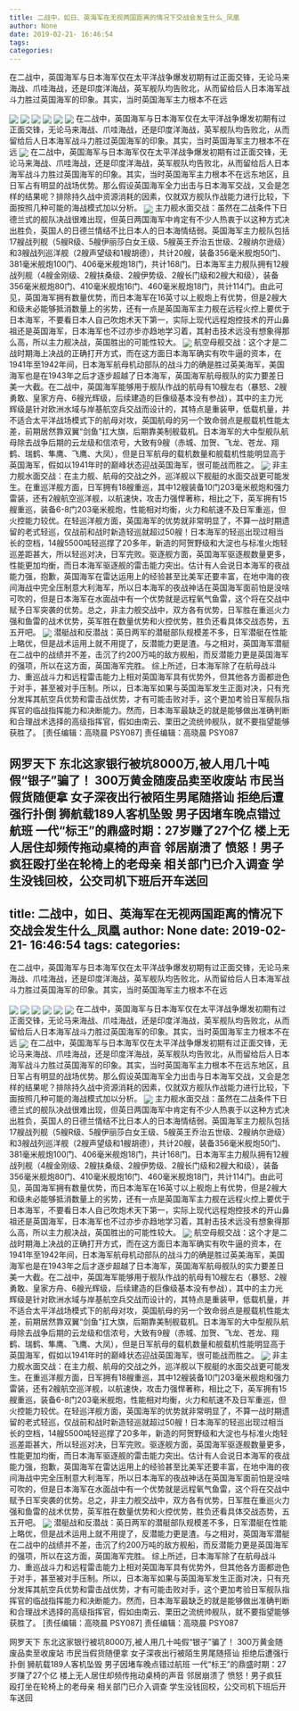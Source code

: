 ```yaml
---
title: 二战中，如日、英海军在无视两国距离的情况下交战会发生什么_凤凰
author: None
date: 2019-02-21- 16:46:54
tags: 
categories: 
---
```

在二战中，英国海军与日本海军仅在太平洋战争爆发初期有过正面交锋，无论马来海战、爪哇海战，还是印度洋海战，英军舰队均告败北，从而留给后人日本海军战斗力胜过英国海军的印象。其实，当时英国海军主力根本不在远
<!-- more -->
                                
<img align="center" border="0" src="http://p1.ifengimg.com/a/2018_37/b1595fc7af57ef4_size19_w750_h172.gif" />
                                            
<img align="center" border="0" src="http://e0.ifengimg.com/05/2019/0220/732099F8A85D0F8D232AC339867CE19EA6DCB937_size45_w652_h300.jpeg" />
                                    
<img align="center" border="0" src="http://e0.ifengimg.com/09/2019/0220/891C97AD3D1B7692DF510A9DB726EF2FF6D0AB6A_size50_w640_h400.jpeg" />
                            
<img align="center" border="0" src="http://e0.ifengimg.com/10/2019/0220/255AB90A653FF5FD9F648D3418F86DC4FBD7794F_size71_w800_h537.jpeg" />
<img align="center" border="0" src="http://e0.ifengimg.com/02/2019/0220/ECA1612CBB747062548DE60F43CD389FC243408A_size35_w640_h400.jpeg" />
<img align="center" border="0" src="http://e0.ifengimg.com/12/2019/0220/855BC512E0835370B2061D7B010B1FECB1ACBAFC_size34_w500_h401.jpeg" />
在二战中，英国海军与日本海军仅在太平洋战争爆发初期有过正面交锋，无论马来海战、爪哇海战，还是印度洋海战，英军舰队均告败北，从而留给后人日本海军战斗力胜过英国海军的印象。其实，当时英国海军主力根本不在远
<img align="center" border="0" src="http://p2.ifengimg.com/a/2018_37/253d1eccaf46f38_size55_w1667_h104.jpg" />
在二战中，英国海军与日本海军仅在太平洋战争爆发初期有过正面交锋，无论马来海战、爪哇海战，还是印度洋海战，英军舰队均告败北，从而留给后人日本海军战斗力胜过英国海军的印象。其实，当时英国海军主力根本不在远东地区，且日军占有明显的战场优势。那么假设英国海军全力出击与日本海军交战，又会是怎样的结果呢？排除持久战中资源消耗的因素，仅就双方舰队作战能力进行比较，下面按照几种可能的海战模式加以分析。
<img align="center" border="0" src="http://p3.ifengimg.com/a/2018_49/a64cd6a00abc394_size348_w531_h705.jpg" />
主力舰水面交战：虽然在二战条件下日德兰式的舰队决战很难出现，但英日两国海军中肯定有不少人热衷于以这种方式决出胜负，英国人的日德兰情结不比日本人的日本海情结弱。英国海军主力舰队包括17艘战列舰（5艘R级、5艘伊丽莎白女王级、5艘英王乔治五世级、2艘纳尔逊级）和3艘战列巡洋舰（2艘声望级和1艘胡德），共计20艘，装备356毫米舰炮50门、381毫米舰炮100门、406毫米舰炮18门，共计168门。日本海军主力舰队拥有12艘战列舰（4艘金刚级、2艘扶桑级、2艘伊势级、2艘长门级和2艘大和级），装备356毫米舰炮80门、410毫米舰炮16门、460毫米舰炮18门，共计114门。由此可见，英国海军拥有数量优势，而日本海军在16英寸以上舰炮上有优势，但是2艘大和级未必能够抵消数量上的劣势，还有一点是英国海军主力舰在远程火控上要优于日本海军，不要看日本人自己吹炮术天下第一，实际上现代远程炮控技术的开山鼻祖还是英国海军，日本海军也不过亦步亦趋地学习着，其射击技术远没有想象得那么高，所以主力舰决战，英国胜出的可能性较大。
<img align="center" border="0" src="http://p0.ifengimg.com/a/2018_51/b8efb7a0a266d7b_size229_w600_h755.jpg" />
航空母舰交战：这个才是二战时期海上决战的正确打开方式，而在这方面日本海军确实有吹牛逼的资本，在1941年至1942年间，日本海军航母机动部队的战斗力的确是胜过英美海军，美国海军也是在1943年之后才逐步超越了日本海军，英国海军航母舰队的实力要差日美一大截。在二战中，英国海军能够用于舰队作战的航母有10艘左右（暴怒、2艘勇敢、皇家方舟、6艘光辉级，后续建造的巨像级基本没有参战），其中的主力光辉级是针对欧洲水域与岸基航空兵交战而设计的，其特点是重装甲，低载机量，并不适合太平洋战场模式下的航母对攻，英国航母的另一个致命弱点是舰载机性能太差，前期居然靠双翼“剑鱼”扛大旗，后期靠美制舰载机。日本海军的大中型舰队航母除去战争后期的云龙级和信浓号，大致有9艘（赤城、加贺、飞龙、苍龙、翔鹤、瑞鹤、隼鹰、飞鹰、大凤），但是日军航母的载机数量和舰载机性能明显高于英国海军，假如以1941年时的巅峰状态迎战英国海军，很可能战而胜之。
<img align="center" border="0" src="http://p3.ifengimg.com/a/2018_50/8f2d1a9637ac61d_size107_w750_h230.gif" />
非主力舰水面交战：在主力舰、航母的交战之外，巡洋舰以下舰艇的水面交战更可能发生。在重巡洋舰方面，日军拥有18艘重巡，其中12艘装备10门203毫米舰炮和强力雷装，还有2艘航空巡洋舰，以航速快，攻击力强悍著称，相比之下，英军拥有15艘重巡，装备6-8门203毫米舰炮，性能相对均衡，火力和航速不及日军重巡，但火控能力较优。在轻巡洋舰方面，英国海军的优势就非常明显了，不算一战时期遗留的老式轻巡，仅战前和战时新造轻巡就超过50艘！日本海军的轻巡出现过相当长的空档，14艘5500吨轻巡撑了20多年，新造的阿贺野级和大淀也与标准火炮轻巡差距甚大，所以轻巡对决，日军完败。驱逐舰方面，英国海军驱逐舰数量更多，性能更加均衡，而日本海军驱逐舰的雷击能力突出。估计有人会说日本海军的夜战能力强，抱歉，英国海军在雷达运用上的经验甚至比美军还要丰富，在地中海的夜间海战中完全压制意大利海军，所以日本海军的夜战神话在英国海军面前怕是没啥可吹的，但是日本海军在水面战中有一个优势就是远程氧气鱼雷，这个将在交战中赋予日军突袭的优势。总之，非主力舰交战中，双方各有优势，日军胜在重巡火力强和鱼雷的战术优势，英军胜在数量优势和火控优势，胜负还看具体交战态势，五五开吧。
<img align="center" border="0" src="http://p2.ifengimg.com/a/2016/0810/204c433878d5cf9size1_w16_h16.png" />
潜艇战和反潜战：英日两军的潜艇部队规模差不多，日军潜艇在性能上略优，但是战术运用上就不用提了，反潜能力更是渣。与之相对，英国海军潜艇在二战中的战绩并不差，击沉了约200万吨的敌方舰船，而反潜能力更是英国海军的强项，所以在这方面，英国海军完胜。
综上所述，日本海军除了在航母战斗力、重巡战斗力和远程雷击能力上相对英国海军具有优势外，但其他各方面都逊色于对手，甚至被对手压制。所以，日本海军如果与英国海军发生正面对决，只有充分发挥其航空兵优势和雷击战优势，才有可能击败对手，这个更加考验日军舰队指挥官的临战指挥能力和决断能力。然而，日本海军最缺乏的就是能够做出准确判断和合理战术选择的高级指挥官，假如由南云、栗田之流统帅舰队，就不要指望能够获胜了。
                                [责任编辑：高晓晨                                    PSY087]                            
                                责任编辑：高晓晨                                    PSY087                            
                                                            
网罗天下
东北这家银行被坑8000万,被人用几十吨假“银子”骗了！
300万黄金随废品卖至收废站 市民当假货随便拿
女子深夜出行被陌生男尾随搭讪 拒绝后遭强行扑倒
狮航载189人客机坠毁 男子因堵车晚点错过航班
一代“标王”的鼎盛时期：27岁赚了27个亿
楼上无人居住却频传拖动桌椅的声音 邻居崩溃了
愤怒！男子疯狂殴打坐在轮椅上的老母亲 相关部门已介入调查
学生没钱回校，公交司机下班后开车送回
---
title: 二战中，如日、英海军在无视两国距离的情况下交战会发生什么_凤凰
author: None
date: 2019-02-21- 16:46:54
tags: 
categories: 
---
在二战中，英国海军与日本海军仅在太平洋战争爆发初期有过正面交锋，无论马来海战、爪哇海战，还是印度洋海战，英军舰队均告败北，从而留给后人日本海军战斗力胜过英国海军的印象。其实，当时英国海军主力根本不在远
<!-- more -->
                                
<img align="center" border="0" src="http://p1.ifengimg.com/a/2018_37/b1595fc7af57ef4_size19_w750_h172.gif" />
                                            
<img align="center" border="0" src="http://e0.ifengimg.com/05/2019/0220/732099F8A85D0F8D232AC339867CE19EA6DCB937_size45_w652_h300.jpeg" />
                                    
<img align="center" border="0" src="http://e0.ifengimg.com/09/2019/0220/891C97AD3D1B7692DF510A9DB726EF2FF6D0AB6A_size50_w640_h400.jpeg" />
                            
<img align="center" border="0" src="http://e0.ifengimg.com/10/2019/0220/255AB90A653FF5FD9F648D3418F86DC4FBD7794F_size71_w800_h537.jpeg" />
<img align="center" border="0" src="http://e0.ifengimg.com/02/2019/0220/ECA1612CBB747062548DE60F43CD389FC243408A_size35_w640_h400.jpeg" />
<img align="center" border="0" src="http://e0.ifengimg.com/12/2019/0220/855BC512E0835370B2061D7B010B1FECB1ACBAFC_size34_w500_h401.jpeg" />
在二战中，英国海军与日本海军仅在太平洋战争爆发初期有过正面交锋，无论马来海战、爪哇海战，还是印度洋海战，英军舰队均告败北，从而留给后人日本海军战斗力胜过英国海军的印象。其实，当时英国海军主力根本不在远
<img align="center" border="0" src="http://p2.ifengimg.com/a/2018_37/253d1eccaf46f38_size55_w1667_h104.jpg" />
在二战中，英国海军与日本海军仅在太平洋战争爆发初期有过正面交锋，无论马来海战、爪哇海战，还是印度洋海战，英军舰队均告败北，从而留给后人日本海军战斗力胜过英国海军的印象。其实，当时英国海军主力根本不在远东地区，且日军占有明显的战场优势。那么假设英国海军全力出击与日本海军交战，又会是怎样的结果呢？排除持久战中资源消耗的因素，仅就双方舰队作战能力进行比较，下面按照几种可能的海战模式加以分析。
<img align="center" border="0" src="http://p3.ifengimg.com/a/2018_49/a64cd6a00abc394_size348_w531_h705.jpg" />
主力舰水面交战：虽然在二战条件下日德兰式的舰队决战很难出现，但英日两国海军中肯定有不少人热衷于以这种方式决出胜负，英国人的日德兰情结不比日本人的日本海情结弱。英国海军主力舰队包括17艘战列舰（5艘R级、5艘伊丽莎白女王级、5艘英王乔治五世级、2艘纳尔逊级）和3艘战列巡洋舰（2艘声望级和1艘胡德），共计20艘，装备356毫米舰炮50门、381毫米舰炮100门、406毫米舰炮18门，共计168门。日本海军主力舰队拥有12艘战列舰（4艘金刚级、2艘扶桑级、2艘伊势级、2艘长门级和2艘大和级），装备356毫米舰炮80门、410毫米舰炮16门、460毫米舰炮18门，共计114门。由此可见，英国海军拥有数量优势，而日本海军在16英寸以上舰炮上有优势，但是2艘大和级未必能够抵消数量上的劣势，还有一点是英国海军主力舰在远程火控上要优于日本海军，不要看日本人自己吹炮术天下第一，实际上现代远程炮控技术的开山鼻祖还是英国海军，日本海军也不过亦步亦趋地学习着，其射击技术远没有想象得那么高，所以主力舰决战，英国胜出的可能性较大。
<img align="center" border="0" src="http://p0.ifengimg.com/a/2018_51/b8efb7a0a266d7b_size229_w600_h755.jpg" />
航空母舰交战：这个才是二战时期海上决战的正确打开方式，而在这方面日本海军确实有吹牛逼的资本，在1941年至1942年间，日本海军航母机动部队的战斗力的确是胜过英美海军，美国海军也是在1943年之后才逐步超越了日本海军，英国海军航母舰队的实力要差日美一大截。在二战中，英国海军能够用于舰队作战的航母有10艘左右（暴怒、2艘勇敢、皇家方舟、6艘光辉级，后续建造的巨像级基本没有参战），其中的主力光辉级是针对欧洲水域与岸基航空兵交战而设计的，其特点是重装甲，低载机量，并不适合太平洋战场模式下的航母对攻，英国航母的另一个致命弱点是舰载机性能太差，前期居然靠双翼“剑鱼”扛大旗，后期靠美制舰载机。日本海军的大中型舰队航母除去战争后期的云龙级和信浓号，大致有9艘（赤城、加贺、飞龙、苍龙、翔鹤、瑞鹤、隼鹰、飞鹰、大凤），但是日军航母的载机数量和舰载机性能明显高于英国海军，假如以1941年时的巅峰状态迎战英国海军，很可能战而胜之。
<img align="center" border="0" src="http://p3.ifengimg.com/a/2018_50/8f2d1a9637ac61d_size107_w750_h230.gif" />
非主力舰水面交战：在主力舰、航母的交战之外，巡洋舰以下舰艇的水面交战更可能发生。在重巡洋舰方面，日军拥有18艘重巡，其中12艘装备10门203毫米舰炮和强力雷装，还有2艘航空巡洋舰，以航速快，攻击力强悍著称，相比之下，英军拥有15艘重巡，装备6-8门203毫米舰炮，性能相对均衡，火力和航速不及日军重巡，但火控能力较优。在轻巡洋舰方面，英国海军的优势就非常明显了，不算一战时期遗留的老式轻巡，仅战前和战时新造轻巡就超过50艘！日本海军的轻巡出现过相当长的空档，14艘5500吨轻巡撑了20多年，新造的阿贺野级和大淀也与标准火炮轻巡差距甚大，所以轻巡对决，日军完败。驱逐舰方面，英国海军驱逐舰数量更多，性能更加均衡，而日本海军驱逐舰的雷击能力突出。估计有人会说日本海军的夜战能力强，抱歉，英国海军在雷达运用上的经验甚至比美军还要丰富，在地中海的夜间海战中完全压制意大利海军，所以日本海军的夜战神话在英国海军面前怕是没啥可吹的，但是日本海军在水面战中有一个优势就是远程氧气鱼雷，这个将在交战中赋予日军突袭的优势。总之，非主力舰交战中，双方各有优势，日军胜在重巡火力强和鱼雷的战术优势，英军胜在数量优势和火控优势，胜负还看具体交战态势，五五开吧。
<img align="center" border="0" src="http://p2.ifengimg.com/a/2016/0810/204c433878d5cf9size1_w16_h16.png" />
潜艇战和反潜战：英日两军的潜艇部队规模差不多，日军潜艇在性能上略优，但是战术运用上就不用提了，反潜能力更是渣。与之相对，英国海军潜艇在二战中的战绩并不差，击沉了约200万吨的敌方舰船，而反潜能力更是英国海军的强项，所以在这方面，英国海军完胜。
综上所述，日本海军除了在航母战斗力、重巡战斗力和远程雷击能力上相对英国海军具有优势外，但其他各方面都逊色于对手，甚至被对手压制。所以，日本海军如果与英国海军发生正面对决，只有充分发挥其航空兵优势和雷击战优势，才有可能击败对手，这个更加考验日军舰队指挥官的临战指挥能力和决断能力。然而，日本海军最缺乏的就是能够做出准确判断和合理战术选择的高级指挥官，假如由南云、栗田之流统帅舰队，就不要指望能够获胜了。
                                [责任编辑：高晓晨                                    PSY087]                            
                                责任编辑：高晓晨                                    PSY087                            
                                                            
网罗天下
东北这家银行被坑8000万,被人用几十吨假“银子”骗了！
300万黄金随废品卖至收废站 市民当假货随便拿
女子深夜出行被陌生男尾随搭讪 拒绝后遭强行扑倒
狮航载189人客机坠毁 男子因堵车晚点错过航班
一代“标王”的鼎盛时期：27岁赚了27个亿
楼上无人居住却频传拖动桌椅的声音 邻居崩溃了
愤怒！男子疯狂殴打坐在轮椅上的老母亲 相关部门已介入调查
学生没钱回校，公交司机下班后开车送回
